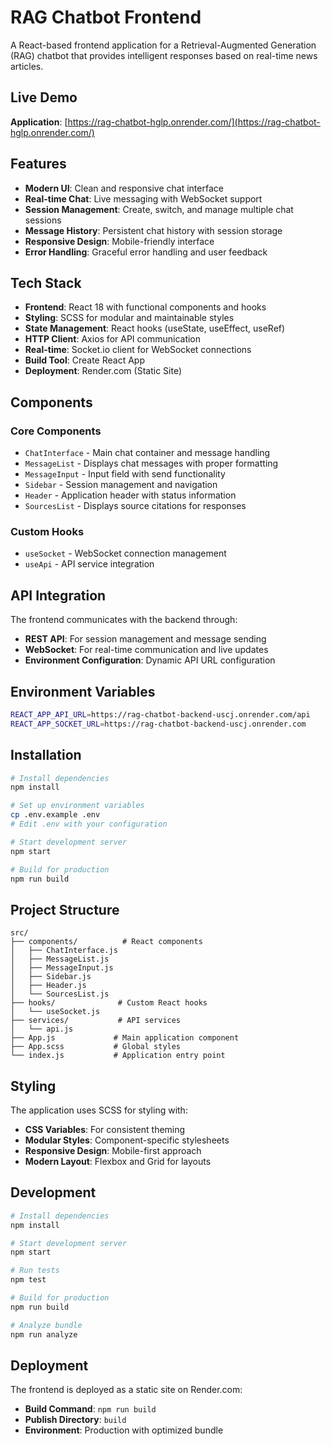 # RAG Chatbot Frontend

A React-based frontend application for a Retrieval-Augmented Generation (RAG) chatbot that provides intelligent responses based on real-time news articles.

## Live Demo

**Application**: [https://rag-chatbot-hglp.onrender.com/](https://rag-chatbot-hglp.onrender.com/)

## Features

- **Modern UI**: Clean and responsive chat interface
- **Real-time Chat**: Live messaging with WebSocket support
- **Session Management**: Create, switch, and manage multiple chat sessions
- **Message History**: Persistent chat history with session storage
- **Responsive Design**: Mobile-friendly interface
- **Error Handling**: Graceful error handling and user feedback

## Tech Stack

- **Frontend**: React 18 with functional components and hooks
- **Styling**: SCSS for modular and maintainable styles
- **State Management**: React hooks (useState, useEffect, useRef)
- **HTTP Client**: Axios for API communication
- **Real-time**: Socket.io client for WebSocket connections
- **Build Tool**: Create React App
- **Deployment**: Render.com (Static Site)

## Components

### Core Components

- `ChatInterface` - Main chat container and message handling
- `MessageList` - Displays chat messages with proper formatting
- `MessageInput` - Input field with send functionality
- `Sidebar` - Session management and navigation
- `Header` - Application header with status information
- `SourcesList` - Displays source citations for responses

### Custom Hooks

- `useSocket` - WebSocket connection management
- `useApi` - API service integration

## API Integration

The frontend communicates with the backend through:

- **REST API**: For session management and message sending
- **WebSocket**: For real-time communication and live updates
- **Environment Configuration**: Dynamic API URL configuration

## Environment Variables

```bash
REACT_APP_API_URL=https://rag-chatbot-backend-uscj.onrender.com/api
REACT_APP_SOCKET_URL=https://rag-chatbot-backend-uscj.onrender.com
```

## Installation

```bash
# Install dependencies
npm install

# Set up environment variables
cp .env.example .env
# Edit .env with your configuration

# Start development server
npm start

# Build for production
npm run build
```

## Project Structure

```
src/
├── components/          # React components
│   ├── ChatInterface.js
│   ├── MessageList.js
│   ├── MessageInput.js
│   ├── Sidebar.js
│   ├── Header.js
│   └── SourcesList.js
├── hooks/              # Custom React hooks
│   └── useSocket.js
├── services/           # API services
│   └── api.js
├── App.js             # Main application component
├── App.scss           # Global styles
└── index.js           # Application entry point
```

## Styling

The application uses SCSS for styling with:

- **CSS Variables**: For consistent theming
- **Modular Styles**: Component-specific stylesheets
- **Responsive Design**: Mobile-first approach
- **Modern Layout**: Flexbox and Grid for layouts

## Development

```bash
# Install dependencies
npm install

# Start development server
npm start

# Run tests
npm test

# Build for production
npm run build

# Analyze bundle
npm run analyze
```

## Deployment

The frontend is deployed as a static site on Render.com:

- **Build Command**: `npm run build`
- **Publish Directory**: `build`
- **Environment**: Production with optimized bundle

